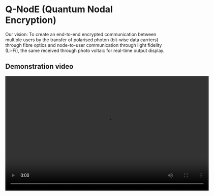 # Q-NodE (Quantum Nodal Encryption)

Our vision: To create an end-to-end encrypted communication between multiple users by the transfer of polarised photon (bit-wise data carriers) through fibre optics and node-to-user communication through light fidelity (Li-Fi), the same received through photo voltaic for real-time output display.

## Demonstration video

<video width="640" height="360" controls>
  <source src="https://rr4---sn-npoe7nsd.googlevideo.com/videoplayback?expire=1727130474&ei=CpfxZsm_H6eEmLAPptisgQ4&ip=105.110.87.13&id=o-AFVMEh63KTiW3Gw4Jqw12gWKBsx5HvdX414HOruORpiD&itag=18&source=youtube&requiressl=yes&xpc=EgVo2aDSNQ%3D%3D&bui=AXLXGFRcb4MzYug8V_mI0iX0zK3fo-G1455YkMN2G9GHqc8ZXzYCHFoDTZhK1rSQ27Ac1_bR1tBPb1Ba&spc=54MbxfHvHef9UVKP5fIga4GW3dDna7oUIvbMPlDYdT1hPE7gXsaiaeo&vprv=1&svpuc=1&mime=video%2Fmp4&ns=Hro6fn9A5HlmiWAtPU7P-v4Q&rqh=1&gir=yes&clen=16496603&ratebypass=yes&dur=221.657&lmt=1720093378512346&fexp=24350517,24350556,24350561,51299151&c=WEB_CREATOR&sefc=1&txp=6209224&n=VkH5zcdjrRoeYA&sparams=expire%2Cei%2Cip%2Cid%2Citag%2Csource%2Crequiressl%2Cxpc%2Cbui%2Cspc%2Cvprv%2Csvpuc%2Cmime%2Cns%2Crqh%2Cgir%2Cclen%2Cratebypass%2Cdur%2Clmt&sig=AJfQdSswRQIgc6oLyq08OaYlCMuoe1D8jZflVL-pj1WQDvup08nD83ECIQCQkS6bn4Hy6eCAlONOMEJDzA6at4JUUNFp1qfA4-wZxw%3D%3D&title=Q-NodE%20Tech%3A%20Integrating%20topology%20with%20modern%20day%20networking%20protocols&rm=sn-5abxgpxuxaxjvh-j1ae7s,sn-hgney76&rrc=79,104,80,80&req_id=68c9bc05be67a3ee&ipbypass=yes&cm2rm=sn-ci5gup-h55z7y,sn-h55l67e&redirect_counter=4&cms_redirect=yes&cmsv=e&mh=mG&mip=2401:4900:1cc5:239d:28cc:cb0e:474:c2ca&mm=34&mn=sn-npoe7nsd&ms=ltu&mt=1727108678&mv=m&mvi=4&pl=48&lsparams=ipbypass,mh,mip,mm,mn,ms,mv,mvi,pl&lsig=ABPmVW0wRAIgSKC7Mh8HT8XRqil4YrD8drtiEqolKWtp22HH0I2EuHMCIBQKXMG-3y6xjbpEHNt-WLlp9H2nB54Sg6Cf5KIoKrZi" type="video/mp4">
  Your browser does not support the video tag.
</video>


